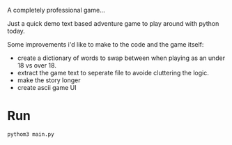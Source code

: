 A completely professional game...

Just a quick demo text based adventure game to play around with python today.

Some improvements i'd like to make to the code and the game itself:
* create a dictionary of words to swap between when playing as an under 18 vs over 18.
* extract the game text to seperate file to avoide cluttering the logic.
* make the story longer
* create ascii game UI

# Run 
`pythom3 main.py`
